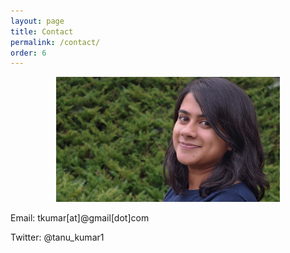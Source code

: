 ```yaml
---
layout: page
title: Contact 
permalink: /contact/
order: 6
---
```




<p align="center">
<img src="picture.jpeg"  height="200">
</p>



Email: tkumar[at]@gmail[dot]com

Twitter: @tanu_kumar1